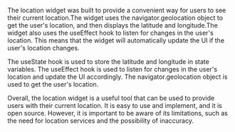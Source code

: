 The location widget was built to provide a convenient way for users to see their current location.The widget uses the navigator.geolocation object to get the user's location, and then displays the latitude and longitude.The widget also uses the useEffect hook to listen for changes in the user's location. This means that the widget will automatically update the UI if the user's location changes.

The useState hook is used to store the latitude and longitude in state variables.
The useEffect hook is used to listen for changes in the user's location and update the UI accordingly.
The navigator.geolocation object is used to get the user's location.

Overall, the location widget is a useful tool that can be used to provide users with their current location. It is easy to use and implement, and it is open source. However, it is important to be aware of its limitations, such as the need for location services and the possibility of inaccuracy.